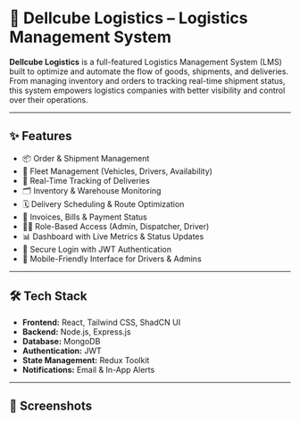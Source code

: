 # 🚚 Dellcube Logistics – Logistics Management System

**Dellcube Logistics** is a full-featured Logistics Management System (LMS) built to optimize and automate the flow of goods, shipments, and deliveries. From managing inventory and orders to tracking real-time shipment status, this system empowers logistics companies with better visibility and control over their operations.

---

## ✨ Features

- 📦 Order & Shipment Management  
- 🚛 Fleet Management (Vehicles, Drivers, Availability)  
- 🧭 Real-Time Tracking of Deliveries  
- 🗂 Inventory & Warehouse Monitoring  
- 🗓 Delivery Scheduling & Route Optimization  
- 🧾 Invoices, Bills & Payment Status  
- 🧑‍💼 Role-Based Access (Admin, Dispatcher, Driver)  
- 📊 Dashboard with Live Metrics & Status Updates  
- 🔐 Secure Login with JWT Authentication  
- 📱 Mobile-Friendly Interface for Drivers & Admins

---

## 🛠 Tech Stack

- **Frontend:** React, Tailwind CSS, ShadCN UI  
- **Backend:** Node.js, Express.js  
- **Database:** MongoDB  
- **Authentication:** JWT  
- **State Management:** Redux Toolkit  
- **Notifications:** Email & In-App Alerts

---

## 📸 Screenshots

